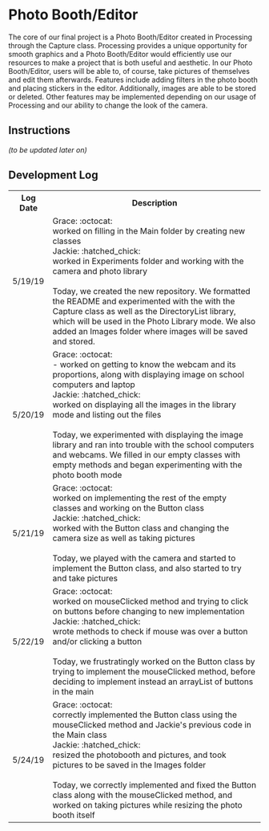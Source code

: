 # Photo Booth/Editor

The core of our final project is a Photo Booth/Editor created in Processing through the Capture class. Processing provides a unique opportunity for smooth graphics and a Photo Booth/Editor would efficiently use our resources to make a project that is both useful and aesthetic. In our Photo Booth/Editor, users will be able to, of course, take pictures of themselves and edit them afterwards. Features include adding filters in the photo booth and placing stickers in the editor. Additionally, images are able to be stored or deleted. Other features may be implemented depending on our usage of Processing and our ability to change the look of the camera.

## Instructions

<i>(to be updated later on)</i>

## Development Log
<table>
  <th>Log Date</th>
  <th>Description</th>
  <tr>
    <td>5/19/19</td>
    <td>
    Grace: :octocat:
    <br>worked on filling in the Main folder by creating new classes
    <br>
    Jackie: :hatched_chick:
    <br>worked in Experiments folder and working with the camera and photo library
    <br><br>
    Today, we created the new repository. We formatted the README and experimented with the with the Capture class as well as the DirectoryList library, which will be used in the Photo Library mode. We also added an Images folder where images will be saved and stored. </td>
  </tr>
  <tr>
    <td>5/20/19</td>
    <td>
    Grace: :octocat:
    <br>- worked on getting to know the webcam and its proportions, along with displaying image on school computers and laptop
    <br>
    Jackie: :hatched_chick:
    <br>worked on displaying all the images in the library mode and listing out the files
    <br><br>
    Today, we experimented with displaying the image library and ran
into trouble with the school computers and webcams. We filled in our
empty classes with empty methods and began experimenting with the photo
booth mode</td>
  </tr>
  <tr>
    <td>5/21/19</td>
    <td>
    Grace: :octocat:
    <br>worked on implementing the rest of the empty classes and working on the Button class
    <br>
    Jackie: :hatched_chick:
    <br>worked with the Button class and changing the camera size as well as taking pictures
    <br><br>
    Today, we played with the camera and started to implement the
Button class, and also started to try and take pictures</td>
  </tr>
  <tr>
    <td>5/22/19</td>
    <td>
    Grace: :octocat:
    <br>worked on mouseClicked method and trying to click on buttons before changing to new implementation
    <br>
    Jackie: :hatched_chick:
    <br>wrote methods to check if mouse was over a button and/or clicking a button
    <br><br>
    Today, we frustratingly worked on the Button class by trying to
implement the mouseClicked method, before deciding to implement instead
an arrayList of buttons in the main</td>
  </tr>
  <tr>
    <td>5/24/19</td>
    <td>
    Grace: :octocat:
    <br>correctly implemented the Button class using the mouseClicked method and Jackie's previous code in the Main class
    <br>
    Jackie: :hatched_chick:
    <br>resized the photobooth and pictures, and took pictures to be saved in the Images folder
    <br><br>
    Today, we correctly implemented and fixed the Button class along
with the mouseClicked method, and worked on taking pictures while
resizing the photo booth itself</td>
  </tr>
